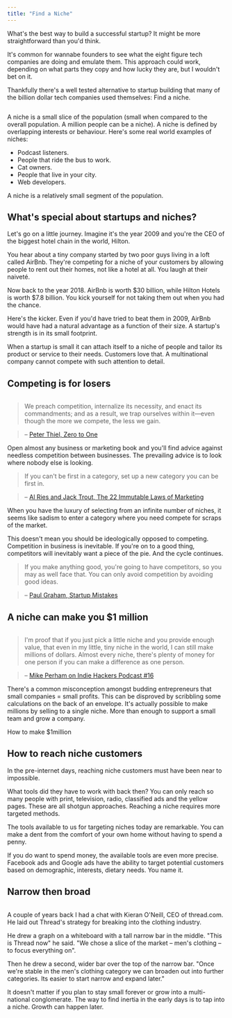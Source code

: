```yaml
---
title: "Find a Niche"
---
```


What's the best way to build a successful startup? It might be more straightforward than you'd think.

It's common for wannabe founders to see what the eight figure tech companies are doing and emulate them. This approach could work, depending on what parts they copy and how lucky they are, but I wouldn't bet on it.

Thankfully there's a well tested alternative to startup building that many of the billion dollar tech companies used themselves: Find a niche.

<div class="image">
  <img src="http://a.nosaj.io/niche/niche-definition.jpg" alt="" />
  <div class="caption"></div>
</div>

A niche is a small slice of the population (small when compared to the overall population. A million people can be a niche). A niche is defined by overlapping interests or behaviour. Here's some real world examples of niches: 

- Podcast listeners.
- People that ride the bus to work.
- Cat owners.
- People that live in your city.
- Web developers.

<div class="image">
  <img src="http://a.nosaj.io/niche/niche-visualised.png" alt="" />
  <div class="caption">A niche is a relatively small segment of the population.</div>
</div>


## What's special about startups and niches?

Let's go on a little journey. Imagine it's the year 2009 and you're the CEO of the biggest hotel chain in the world, Hilton.

You hear about a tiny company started by two poor guys living in a loft called AirBnb. They're competing for a niche of your customers by allowing people to rent out their homes, not like a hotel at all. You laugh at their naiveté.

Now back to the year 2018. AirBnb is worth $30 billion, while Hilton Hotels is worth $7.8 billion. You kick yourself for not taking them out when you had the chance. 

Here's the kicker. Even if you'd have tried to beat them in 2009, AirBnb would have had a natural advantage as a function of their size. A startup's strength is in its small footprint. 

When a startup is small it can attach itself to a niche of people and tailor its product or service to their needs. Customers love that. A multinational company cannot compete with such attention to detail. 

## Competing is for losers
<div class="image">
  <img src="http://a.nosaj.io/niche/escalator.gif" alt="" />
  <div class="caption"></div>
</div>

> We preach competition, internalize its necessity, and enact its commandments; and as a result, we trap ourselves within it—even though the more we compete, the less we gain. 

> – [Peter Thiel, Zero to One](https://www.amazon.co.uk/Zero-One-Notes-Startups-Future/dp/0804139296)

Open almost any business or marketing book and you'll find advice against needless competition between businesses. The prevailing advice is to look where nobody else is looking.

> If you can't be first in a category, set up a new category you can be first in.

> – [Al Ries and Jack Trout, The 22 Immutable Laws of Marketing](https://www.amazon.co.uk/22-Immutable-Laws-Marketing/dp/1861976100)

When you have the luxury of selecting from an infinite number of niches, it seems like sadism to enter a category where you need compete for scraps of the market.

This doesn't mean you should be ideologically opposed to competing. Competition in business is inevitable. If you're on to a good thing, competitors will inevitably want a piece of the pie. And the cycle continues.

> If you make anything good, you're going to have competitors, so you may as well face that. You can only avoid competition by avoiding good ideas.

> – [Paul Graham, Startup Mistakes](http://paulgraham.com/startupmistakes.html)

## A niche can make you $1 million

<div class="image">
  <img src="http://a.nosaj.io/niche/moneybed.jpeg" alt="" />
  <div class="caption"></div>
</div>

> I'm proof that if you just pick a little niche and you provide enough value, that even in my little, tiny niche in the world, I can still make millions of dollars. Almost every niche, there's plenty of money for one person if you can make a difference as one person.

> – [Mike Perham on Indie Hackers Podcast #16](https://www.indiehackers.com/podcast/016-mike-perham-of-sidekiq#1229.767)

There's a common misconception amongst budding entrepreneurs that small companies = small profits. This can be disproved by scribbling some calculations on the back of an envelope. It's actually possible to make millions by selling to a single niche. More than enough to support a small team and grow a company.

<div class="image">
  <img src="http://a.nosaj.io/niche/niche-calculations.png" alt="" />
  <div class="caption">How to make $1million</div>
</div>

## How to reach niche customers

In the pre-internet days, reaching niche customers must have been near to impossible. 

What tools did they have to work with back then? You can only reach so many people with print, television, radio, classified ads and the yellow pages. These are all shotgun approaches. Reaching a niche requires more targeted methods.

The tools available to us for targeting niches today are remarkable. You can make a dent from the comfort of your own home without having to spend a penny.

If you do want to spend money, the available tools are even more precise. Facebook ads and Google ads have the ability to target potential customers based on demographic, interests, dietary needs. You name it. 

## Narrow then broad

<div class="image">
  <img src="http://a.nosaj.io/niche/narrow-then-broad.png" alt="" />
  <div class="caption"></div>
</div>

A couple of years back I had a chat with Kieran O'Neill, CEO of thread.com. He laid out Thread's strategy for breaking into the clothing industry.

He drew a graph on a whiteboard with a tall narrow bar in the middle. "This is Thread now" he said. "We chose a slice of the market – men's clothing – to focus everything on".

Then he drew a second, wider bar over the top of the narrow bar. "Once we're stable in the men's clothing category we can broaden out into further categories. Its easier to start narrow and expand later."

It doesn't matter if you plan to stay small forever or grow into a multi-national conglomerate. The way to find inertia in the early days is to tap into a niche. Growth can happen later.
